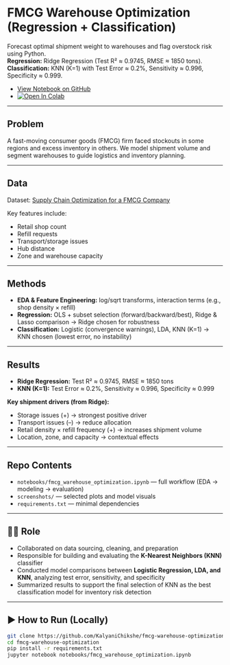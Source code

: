 # FMCG Warehouse Optimization (Regression + Classification)

Forecast optimal shipment weight to warehouses and flag overstock risk using Python.  
**Regression:** Ridge Regression (Test R² ≈ 0.9745, RMSE ≈ 1850 tons).  
**Classification:** KNN (K=1) with Test Error ≈ 0.2%, Sensitivity ≈ 0.996, Specificity ≈ 0.999.  

- [View Notebook on GitHub](notebooks/fmcg_warehouse_optimization.ipynb)  
- [![Open In Colab](https://colab.research.google.com/assets/colab-badge.svg)](https://colab.research.google.com/github/KalyaniChikshe/fmcg-warehouse-optimization/blob/main/notebooks/fmcg_warehouse_optimization.ipynb)

---

## Problem
A fast-moving consumer goods (FMCG) firm faced stockouts in some regions and excess inventory in others. We model shipment volume and segment warehouses to guide logistics and inventory planning.

---

## Data
Dataset: [Supply Chain Optimization for a FMCG Company](https://www.kaggle.com/datasets/suraj9727/supply-chain-optimization-for-a-fmcg-company)  

Key features include:  
- Retail shop count  
- Refill requests  
- Transport/storage issues  
- Hub distance  
- Zone and warehouse capacity  

---

## Methods
- **EDA & Feature Engineering:** log/sqrt transforms, interaction terms (e.g., shop density × refill)  
- **Regression:** OLS + subset selection (forward/backward/best), Ridge & Lasso comparison → Ridge chosen for robustness  
- **Classification:** Logistic (convergence warnings), LDA, KNN (K=1) → KNN chosen (lowest error, no instability)  

---

## Results
- **Ridge Regression:** Test R² ≈ 0.9745, RMSE ≈ 1850 tons  
- **KNN (K=1):** Test Error ≈ 0.2%, Sensitivity ≈ 0.996, Specificity ≈ 0.999  

**Key shipment drivers (from Ridge):**  
- Storage issues (+) → strongest positive driver  
- Transport issues (–) → reduce allocation  
- Retail density × refill frequency (+) → increases shipment volume  
- Location, zone, and capacity → contextual effects  

---

## Repo Contents
- `notebooks/fmcg_warehouse_optimization.ipynb` — full workflow (EDA → modeling → evaluation)  
- `screenshots/` — selected plots and model visuals  
- `requirements.txt` — minimal dependencies  

---
## 🧑‍💻 Role
- Collaborated on data sourcing, cleaning, and preparation  
- Responsible for building and evaluating the **K-Nearest Neighbors (KNN)** classifier  
- Conducted model comparisons between **Logistic Regression, LDA, and KNN**, analyzing test error, sensitivity, and specificity  
- Summarized results to support the final selection of KNN as the best classification model for inventory risk detection  

---

## ▶️ How to Run (Locally)
```bash
git clone https://github.com/KalyaniChikshe/fmcg-warehouse-optimization.git
cd fmcg-warehouse-optimization
pip install -r requirements.txt
jupyter notebook notebooks/fmcg_warehouse_optimization.ipynb
